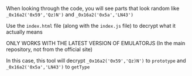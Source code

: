 When looking through the code, you will see parts that look random like `_0x16a2('0x59','Qz)N')` and `_0x16a2('0x5a','LN43')`

Use the `index.html` file (along with the `index.js` file) to decrypt what it actually means

ONLY WORKS WITH THE LATEST VERSION OF EMULATORJS (In the main repository, not from the official site)

In this case, this tool will decrypt `_0x16a2('0x59','Qz)N')` to `prototype` and  `_0x16a2('0x5a','LN43')` to `getType`
